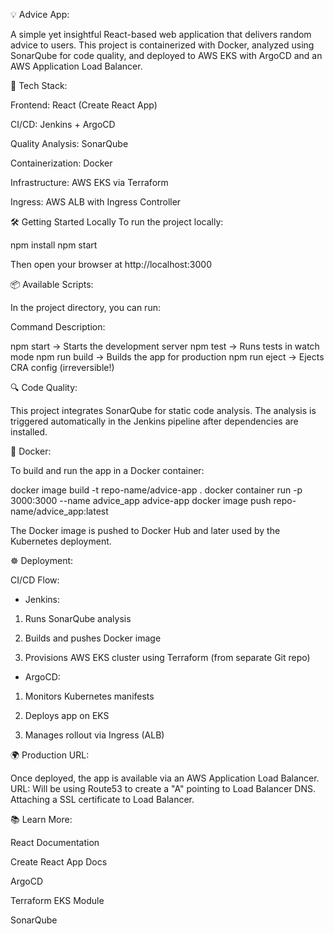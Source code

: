 💡 Advice App:

A simple yet insightful React-based web application that delivers random advice to users.
This project is containerized with Docker, analyzed using SonarQube for code quality, and deployed to AWS EKS with ArgoCD and an AWS Application Load Balancer.

🚀 Tech Stack:

Frontend: React (Create React App)

CI/CD: Jenkins + ArgoCD

Quality Analysis: SonarQube

Containerization: Docker

Infrastructure: AWS EKS via Terraform

Ingress: AWS ALB with Ingress Controller

🛠️ Getting Started Locally
To run the project locally:

npm install
npm start

Then open your browser at http://localhost:3000

📦 Available Scripts:

In the project directory, you can run:

Command	Description:

npm start	-> Starts the development server
npm test	-> Runs tests in watch mode
npm run build ->	Builds the app for production
npm run eject -> Ejects CRA config (irreversible!)

🔍 Code Quality:

This project integrates SonarQube for static code analysis. The analysis is triggered automatically in the Jenkins pipeline after dependencies are installed.

🐳 Docker:

To build and run the app in a Docker container:

docker image build -t repo-name/advice-app .
docker container run -p 3000:3000 --name advice_app advice-app
docker image push repo-name/advice_app:latest

The Docker image is pushed to Docker Hub and later used by the Kubernetes deployment.

☸️ Deployment:

CI/CD Flow:

* Jenkins:

1. Runs SonarQube analysis

2. Builds and pushes Docker image

3. Provisions AWS EKS cluster using Terraform (from separate Git repo)

* ArgoCD:

1. Monitors Kubernetes manifests

2. Deploys app on EKS

3. Manages rollout via Ingress (ALB)

🌍 Production URL:

Once deployed, the app is available via an AWS Application Load Balancer.
URL: Will be using Route53 to create a "A" pointing to Load Balancer DNS. Attaching a SSL certificate to Load Balancer. 

📚 Learn More:

React Documentation

Create React App Docs

ArgoCD

Terraform EKS Module

SonarQube
